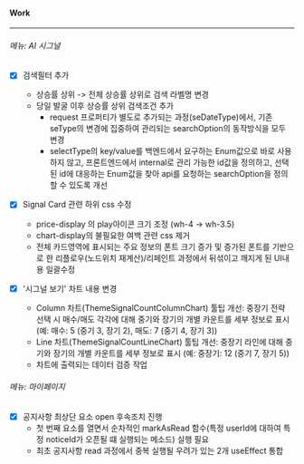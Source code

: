 
#### Work
---
###### 메뉴: AI 시그널
- [x] 검색필터 추가
	- 상승률 상위 -> 전체 상승률 상위로 검색 라벨명 변경
	- 당일 발굴 이후 상승률 상위 검색조건 추가
		- request 프로퍼티가 별도로 추가되는 과정(seDateType)에서, 기존 seType의 변경에 집중하여 관리되는 searchOption의 동작방식을 모두 변경
		- selectType의 key/value를 백엔드에서 요구하는 Enum값으로 바로 사용하지 않고, 프론트엔드에서 internal로 관리 가능한 id값을 정의하고, 선택된 id에 대응하는 Enum값을 찾아 api를 요청하는 searchOption을 정의할 수 있도록 개선

- [x] Signal Card 관련 하위 css 수정
	- price-display 의 play아이콘 크기 조정 (wh-4 -> wh-3.5)
	- chart-display의 불필요한 여백 관련 css 제거
	- 전체 카드영역에 표시되는 주요 정보의 폰트 크기 증가 및 증가된 폰트를 기반으로 한 리플로우(노드위치 재계산)/리페인트 과정에서 뒤섞이고 깨지게 된 UI내용 일괄수정

- [x] '시그널 보기' 차트 내용 변경
	- Column 차트(ThemeSignalCountColumnChart) 툴팁 개선: 중장기 전략 선택 시 매수/매도 각각에 대해 중기와 장기의 개별 카운트를 세부 정보로 표시 (예: 매수: 5 (중기 3, 장기 2), 매도: 7 (중기 4, 장기 3))
	- Line 차트(ThemeSignalCountLineChart) 툴팁 개선: 중장기 라인에 대해 중기와 장기의 개별 카운트를 세부 정보로 표시 (예: 중장기: 12 (중기 7, 장기 5))
	- 차트에 출력되는 데이터 검증 작업

###### 메뉴: 마이페이지
- [x] 공지사항 최상단 요소 open 후속조치 진행
	- 첫 번째 요소를 열면서 순차적인 markAsRead 함수(특정 userId에 대하여 특정 noticeId가 오픈될 떄 실행되는 메소드) 실행 필요
	- 최초 공지사항 read 과정에서 중복 실행될 우려가 있는 2개 useEffect 통합
